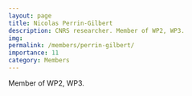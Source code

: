 ```yaml
---
layout: page
title: Nicolas Perrin-Gilbert
description: CNRS researcher. Member of WP2, WP3.
img:
permalink: /members/perrin-gilbert/
importance: 11
category: Members
---
```


Member of WP2, WP3.
